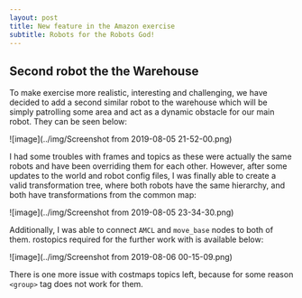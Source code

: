 ```yaml
---
layout: post
title: New feature in the Amazon exercise
subtitle: Robots for the Robots God!
---
```


## Second robot the the Warehouse

To make exercise more realistic, interesting and challenging, we have decided to add a second similar robot to the warehouse which will be simply patrolling some area and act as a dynamic obstacle for our main robot. They can be seen below:

![image](../img/Screenshot from 2019-08-05 21-52-00.png)

I had some troubles with frames and topics as these were actually the same robots and have been overriding them for each other. However, after some updates to the world and robot config files, I was finally able to create a valid transformation tree, where both robots have the same hierarchy, and both have transformations from the common map:

![image](../img/Screenshot from 2019-08-05 23-34-30.png)

Additionally, I was able to connect ```AMCL``` and ```move_base``` nodes to both of them. rostopics required for the further work with is available below:

![image](../img/Screenshot from 2019-08-06 00-15-09.png)

There is one more issue with costmaps topics left, because for some reason ```<group>``` tag does not work for them. 